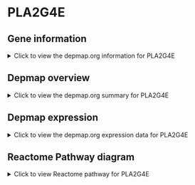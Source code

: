 <h1>PLA2G4E</h1>

<h2>Gene information</h2>
<details>
  <summary>Click to view the depmap.org information for PLA2G4E</summary>
  <iframe src="https://depmap.org/portal/gene/PLA2G4E?tab=about" style="border:none;width:100%;height:800px"></iframe>
</details>

<h2>Depmap overview</h2>
<details>
  <summary>Click to view the depmap.org summary for PLA2G4E</summary>
  <iframe src="https://depmap.org/portal/gene/PLA2G4E?tab=overview" style="border:none;width:100%;height:800px"></iframe>
</details>

<h2>Depmap expression</h2>
<details>
  <summary>Click to view the depmap.org expression data for PLA2G4E</summary>
  <iframe src="https://depmap.org/portal/gene/PLA2G4E?tab=characterization" style="border:none;width:100%;height:800px"></iframe>
</details>



<h2>Reactome Pathway diagram</h2>
<details>
  <summary>Click to view Reactome pathway for PLA2G4E</summary>
  <p>Hydrolysis of LPC</p>
  <iframe src="https://reactome.org/PathwayBrowser/#/R-HSA-1483115" style="border:none;width:100%;height:800px"></iframe>
</details>



